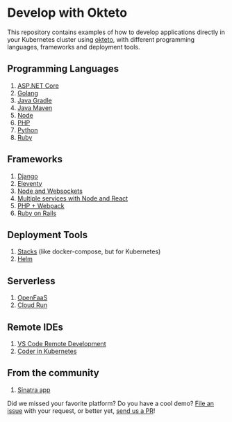 # Develop with Okteto

This repository contains examples of how to develop applications directly in your Kubernetes cluster using [okteto](https://github.com/okteto/okteto), with different programming languages, frameworks and deployment tools.

## Programming Languages

1. [ASP.NET Core](https://github.com/okteto/aspnetcore-getting-started/)
1. [Golang](https://github.com/okteto/go-getting-started)
1. [Java Gradle](https://github.com/okteto/java-gradle-getting-started)
1. [Java Maven](https://github.com/okteto/java-maven-getting-started)
1. [Node](https://github.com/okteto/node-getting-started)
1. [PHP](https://github.com/okteto/php-getting-started)
1. [Python](https://github.com/okteto/python-getting-started)
1. [Ruby](https://github.com/okteto/ruby-getting-started)

## Frameworks

1. [Django](django/README.md)
1. [Eleventy](https://github.com/okteto/eleventy-getting-started)
1. [Node and Websockets](https://github.com/okteto/node-websocket)
1. [Multiple services with Node and React](https://github.com/okteto/movies)
1. [PHP + Webpack](php/README.md)
1. [Ruby on Rails](rails/README.md)

## Deployment Tools

1. [Stacks](https://github.com/okteto/stacks-getting-started) (like docker-compose, but for Kubernetes)
1. [Helm](helm/README.md)

## Serverless

1. [OpenFaaS](https://medium.com/okteto/how-to-develop-a-serverless-app-with-openfaas-and-okteto-d85435f0eca1)
1. [Cloud Run](https://okteto.com/blog/accelerate-serverless-development-with-cloud-run-and-okteto/)

## Remote IDEs

1. [VS Code Remote Development](https://okteto.com/blog/remote-kubernetes-development/)
1. [Coder in Kubernetes](coder/README.md)

## From the community

1. [Sinatra app](https://github.com/jjuarez/okteto-test)

Did we missed your favorite platform? Do you have a cool demo? [File an issue](https://github.com/okteto/samples/issues/new) with your request, or better yet, [send us a PR](https://github.com/okteto/samples/pulls)!
